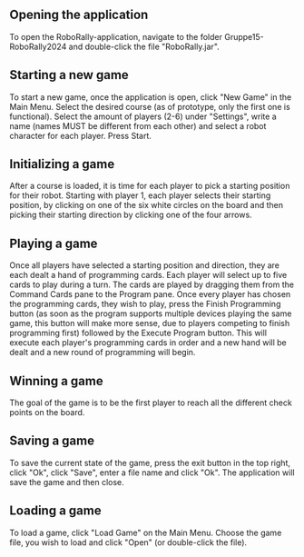 ## Opening the application

To open the RoboRally-application, navigate to the folder Gruppe15-RoboRally2024 and double-click the file
"RoboRally.jar".

## Starting a new game

To start a new game, once the application is open, click "New Game" in the Main Menu. Select the desired course (as of
prototype, only the first one is functional). Select the amount of players (2-6) under "Settings", write a name (names
MUST be different from each other) and select a robot character for each player. Press Start.

## Initializing a game

After a course is loaded, it is time for each player to pick a starting position for their robot. Starting with player
1, each player selects their starting position, by clicking on one of the six white circles on the board and then
picking their starting direction by clicking one of the four arrows.

## Playing a game

Once all players have selected a starting position and direction, they are each dealt a hand of programming cards.
Each player will select up to five cards to play during a turn. The cards are played by dragging them from the
Command Cards pane to the Program pane. Once every player has chosen the programming cards, they wish to play, press
the Finish Programming button (as soon as the program supports multiple devices playing the same game, this button will
make more sense, due to players competing to finish programming first) followed by the Execute Program button. This
will execute each player's programming cards in order and a new hand will be dealt and a new round of programming will
begin.

## Winning a game

The goal of the game is to be the first player to reach all the different check points on the board.

## Saving a game

To save the current state of the game, press the exit button in the top right, click "Ok", click "Save", enter a file
name and click "Ok". The application will save the game and then close.

## Loading a game

To load a game, click "Load Game" on the Main Menu. Choose the game file, you wish to load and click "Open" (or
double-click the file).